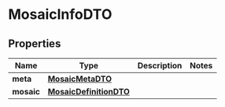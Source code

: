 

# MosaicInfoDTO

## Properties

Name | Type | Description | Notes
------------ | ------------- | ------------- | -------------
**meta** | [**MosaicMetaDTO**](MosaicMetaDTO.md) |  | 
**mosaic** | [**MosaicDefinitionDTO**](MosaicDefinitionDTO.md) |  | 



